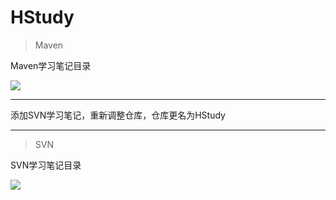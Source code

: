 # HStudy

> Maven

Maven学习笔记目录

<img src="https://gitee.com/hzb-start/HStudy/raw/main/MavenStudy/images/Maven目录.png"/>

----

添加SVN学习笔记，重新调整仓库，仓库更名为HStudy

----

> SVN

SVN学习笔记目录

<img src="https://gitee.com/hzb-start/HStudy/raw/main/SVNStudy/images/SVN目录.png"/>





